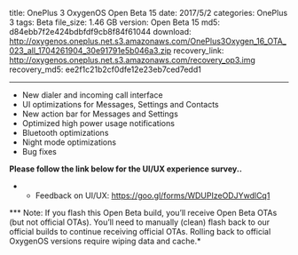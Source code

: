 title: OnePlus 3 OxygenOS Open Beta 15
date: 2017/5/2
categories: OnePlus 3
tags: Beta
file_size: 1.46 GB
version: Open Beta 15
md5: d84ebb7f2e424bdbfdf9cb8f84f61044
download: http://oxygenos.oneplus.net.s3.amazonaws.com/OnePlus3Oxygen_16_OTA_023_all_1704261904_30e91791e5b046a3.zip
recovery_link: http://oxygenos.oneplus.net.s3.amazonaws.com/recovery_op3.img
recovery_md5: ee2f1c21b2cf0dfe12e23eb7ced7edd1

---
* New dialer and incoming call interface
* UI optimizations for Messages, Settings and Contacts
* New action bar for Messages and Settings
* Optimized high power usage notifications
* Bluetooth optimizations
* Night mode optimizations
* Bug fixes



**Please follow the link below for the UI/UX experience survey..**
* - Feedback on UI/UX: https://goo.gl/forms/WDUPIzeODJYwdlCq1

*** Note: If you flash this Open Beta build, you’ll receive Open Beta OTAs (but not official OTAs). You’ll need to manually (clean) flash back to our official builds to continue receiving official OTAs. Rolling back to official OxygenOS versions require wiping data and cache.*
